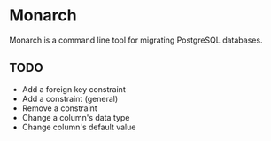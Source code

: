 # Monarch
Monarch is a command line tool for migrating PostgreSQL databases.

## TODO

* Add a foreign key constraint
* Add a constraint (general)
* Remove a constraint
* Change a column's data type
* Change column's default value
